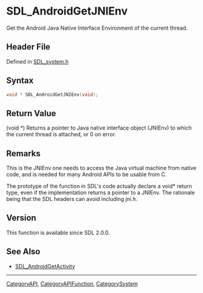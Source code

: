 # SDL_AndroidGetJNIEnv

Get the Android Java Native Interface Environment of the current thread.

## Header File

Defined in [SDL_system.h](https://github.com/libsdl-org/SDL/blob/SDL2/include/SDL_system.h)

## Syntax

```c
void * SDL_AndroidGetJNIEnv(void);
```

## Return Value

(void *) Returns a pointer to Java native interface object (JNIEnv) to
which the current thread is attached, or 0 on error.

## Remarks

This is the JNIEnv one needs to access the Java virtual machine from native
code, and is needed for many Android APIs to be usable from C.

The prototype of the function in SDL's code actually declare a void* return
type, even if the implementation returns a pointer to a JNIEnv. The
rationale being that the SDL headers can avoid including jni.h.

## Version

This function is available since SDL 2.0.0.

## See Also

- [SDL_AndroidGetActivity](SDL_AndroidGetActivity)

----
[CategoryAPI](CategoryAPI), [CategoryAPIFunction](CategoryAPIFunction), [CategorySystem](CategorySystem)

